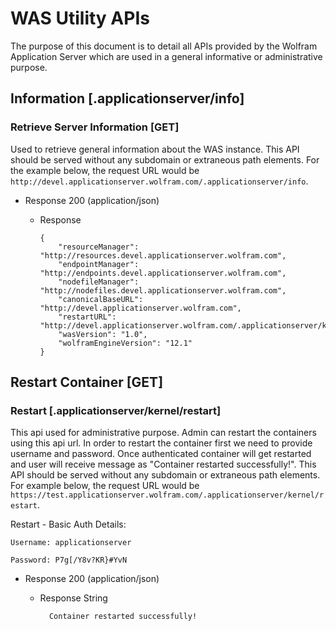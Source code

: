 # WAS Utility APIs

The purpose of this document is to detail all APIs provided by the Wolfram Application Server which are used in a general informative or administrative purpose.

## Information [.applicationserver/info]

### Retrieve Server Information [GET]

Used to retrieve general information about the WAS instance. This API should be served without any subdomain or extraneous path elements. For the example below, the request URL would be `http://devel.applicationserver.wolfram.com/.applicationserver/info`.

+ Response 200 (application/json)

    + Response
        ```
        {
            "resourceManager": "http://resources.devel.applicationserver.wolfram.com",
            "endpointManager": "http://endpoints.devel.applicationserver.wolfram.com",
            "nodefileManager": "http://nodefiles.devel.applicationserver.wolfram.com",
            "canonicalBaseURL": "http://devel.applicationserver.wolfram.com",
            "restartURL": "http://devel.applicationserver.wolfram.com/.applicationserver/kernel/restart",
            "wasVersion": "1.0",
            "wolframEngineVersion": "12.1"
        }
        ```

## Restart Container [GET]

### Restart [.applicationserver/kernel/restart]

This api used for administrative purpose. Admin can restart the containers using this api url. In order to restart the container first we need to provide username and password. Once authenticated container will get restarted and user will receive message as "Container restarted successfully!". This API should be served without any subdomain or extraneous path elements. For example below, the request URL would be `https://test.applicationserver.wolfram.com/.applicationserver/kernel/restart`.

Restart - Basic Auth Details:

	Username: applicationserver

	Password: P7g[/Y8v?KR}#YvN

+ Response 200 (application/json)

    + Response String
    		
    		Container restarted successfully!